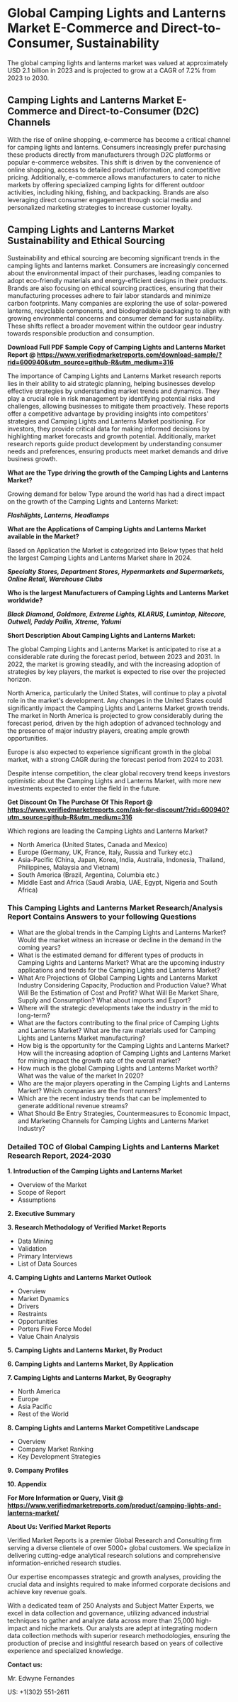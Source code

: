 <h1>Global Camping Lights and Lanterns Market E-Commerce and Direct-to-Consumer, Sustainability</h1><p class=""><p>The global camping lights and lanterns market was valued at approximately USD 2.1 billion in 2023 and is projected to grow at a CAGR of 7.2% from 2023 to 2030.</p><h2>Camping Lights and Lanterns Market E-Commerce and Direct-to-Consumer (D2C) Channels</h2><p>With the rise of online shopping, e-commerce has become a critical channel for camping lights and lanterns. Consumers increasingly prefer purchasing these products directly from manufacturers through D2C platforms or popular e-commerce websites. This shift is driven by the convenience of online shopping, access to detailed product information, and competitive pricing. Additionally, e-commerce allows manufacturers to cater to niche markets by offering specialized camping lights for different outdoor activities, including hiking, fishing, and backpacking. Brands are also leveraging direct consumer engagement through social media and personalized marketing strategies to increase customer loyalty.</p><h2>Camping Lights and Lanterns Market Sustainability and Ethical Sourcing</h2><p>Sustainability and ethical sourcing are becoming significant trends in the camping lights and lanterns market. Consumers are increasingly concerned about the environmental impact of their purchases, leading companies to adopt eco-friendly materials and energy-efficient designs in their products. Brands are also focusing on ethical sourcing practices, ensuring that their manufacturing processes adhere to fair labor standards and minimize carbon footprints. Many companies are exploring the use of solar-powered lanterns, recyclable components, and biodegradable packaging to align with growing environmental concerns and consumer demand for sustainability. These shifts reflect a broader movement within the outdoor gear industry towards responsible production and consumption.</p></p><p class=""><strong>Download Full PDF Sample Copy of Camping Lights and Lanterns Market Report @ <a href="https://www.verifiedmarketreports.com/download-sample/?rid=600940&utm_source=github-R&utm_medium=316" target="_blank">https://www.verifiedmarketreports.com/download-sample/?rid=600940&utm_source=github-R&utm_medium=316</a></strong></p><p>The importance of&nbsp;Camping Lights and Lanterns Market research reports lies in their ability to aid strategic planning, helping businesses develop effective strategies by understanding market trends and dynamics. They play a crucial role in risk management by identifying potential risks and challenges, allowing businesses to mitigate them proactively. These reports offer a competitive advantage by providing insights into competitors' strategies and Camping Lights and Lanterns Market positioning. For investors, they provide critical data for making informed decisions by highlighting market forecasts and growth potential. Additionally, market research reports guide product development by understanding consumer needs and preferences, ensuring products meet market demands and drive business growth.</p><p><strong>What are the&nbsp;Type driving the growth of the Camping Lights and Lanterns Market?</strong></p><p id="" class="">Growing demand for below Type around the world has had a direct impact on the growth of the Camping Lights and Lanterns Market:</p><p class=""><em><strong>Flashlights, Lanterns, Headlamps</strong></em></p><p class=""><strong>What are the&nbsp;Applications&nbsp;of Camping Lights and Lanterns Market available in the Market?</strong></p><p id="" class="">Based on Application the Market is categorized into Below types that held the largest Camping Lights and Lanterns Market share In 2024.</p><p class=""><em><strong>Specialty Stores, Department Stores, Hypermarkets and Supermarkets, Online Retail, Warehouse Clubs</strong></em></p><p class=""><strong>Who is the largest Manufacturers of Camping Lights and Lanterns Market worldwide?</strong></p><p><em><strong>Black Diamond, Goldmore, Extreme Lights, KLARUS, Lumintop, Nitecore, Outwell, Paddy Pallin, Xtreme, Yalumi</strong></em></p><p id="" class=""><strong>Short Description About Camping Lights and Lanterns Market:</strong></p><p>The global Camping Lights and Lanterns Market is anticipated to rise at a considerable rate during the forecast period, between 2023 and 2031. In 2022, the market is growing steadily, and with the increasing adoption of strategies by key players, the market is expected to rise over the projected horizon.</p><p>North America, particularly the United States, will continue to play a pivotal role in the market's development. Any changes in the United States could significantly impact the Camping Lights and Lanterns Market growth trends. The market in North America is projected to grow considerably during the forecast period, driven by the high adoption of advanced technology and the presence of major industry players, creating ample growth opportunities.</p><p>Europe is also expected to experience significant growth in the global market, with a strong CAGR during the forecast period from 2024 to 2031.</p><p>Despite intense competition, the clear global recovery trend keeps investors optimistic about the Camping Lights and Lanterns Market, with more new investments expected to enter the field in the future.</p><p id="" class=""><strong>Get Discount On The Purchase Of This Report @ <a href="https://www.verifiedmarketreports.com/ask-for-discount/?rid=600940?utm_source=github-R&utm_medium=316" target="_blank">https://www.verifiedmarketreports.com/ask-for-discount/?rid=600940?utm_source=github-R&utm_medium=316</a></strong></p><p class="">Which regions are leading the Camping Lights and Lanterns Market?</p><ul><li>North America (United States, Canada and Mexico)</li><li>Europe (Germany, UK, France, Italy, Russia and Turkey etc.)</li><li>Asia-Pacific (China, Japan, Korea, India, Australia, Indonesia, Thailand, Philippines, Malaysia and Vietnam)</li><li>South America (Brazil, Argentina, Columbia etc.)</li><li>Middle East and Africa (Saudi Arabia, UAE, Egypt, Nigeria and South Africa)</li></ul><h3 id="" class="">This Camping Lights and Lanterns Market Research/Analysis Report Contains Answers to your following Questions</h3><ul><li>What are the global trends in the Camping Lights and Lanterns Market? Would the market witness an increase or decline in the demand in the coming years?</li><li>What is the estimated demand for different types of products in Camping Lights and Lanterns Market? What are the upcoming industry applications and trends for the Camping Lights and Lanterns Market?</li><li>What Are Projections of Global Camping Lights and Lanterns Market Industry Considering Capacity, Production and Production Value? What Will Be the Estimation of Cost and Profit? What Will Be Market Share, Supply and Consumption? What about imports and Export?</li><li>Where will the strategic developments take the industry in the mid to long-term?</li><li>What are the factors contributing to the final price of Camping Lights and Lanterns Market? What are the raw materials used for Camping Lights and Lanterns Market manufacturing?</li><li>How big is the opportunity for the Camping Lights and Lanterns Market? How will the increasing adoption of Camping Lights and Lanterns Market for mining impact the growth rate of the overall market?</li><li>How much is the global Camping Lights and Lanterns Market worth? What was the value of the market In 2020?</li><li>Who are the major players operating in the Camping Lights and Lanterns Market? Which companies are the front runners?</li><li>Which are the recent industry trends that can be implemented to generate additional revenue streams?</li><li>What Should Be Entry Strategies, Countermeasures to Economic Impact, and Marketing Channels for Camping Lights and Lanterns Market Industry?</li></ul><h3 id="" class="">Detailed TOC of Global Camping Lights and Lanterns Market Research Report, 2024-2030</h3><p id="" class=""><strong>1. Introduction of the Camping Lights and Lanterns Market</strong></p><ul><li>Overview of the Market</li><li>Scope of Report</li><li>Assumptions</li></ul><p id="" class=""><strong>2. Executive Summary</strong></p><p id="" class=""><strong>3. Research Methodology of Verified Market Reports</strong></p><ul><li>Data Mining</li><li>Validation</li><li>Primary Interviews</li><li>List of Data Sources</li></ul><p id="" class=""><strong>4. Camping Lights and Lanterns Market Outlook</strong></p><ul><li>Overview</li><li>Market Dynamics</li><li>Drivers</li><li>Restraints</li><li>Opportunities</li><li>Porters Five Force Model</li><li>Value Chain Analysis</li></ul><p id="" class=""><strong>5. Camping Lights and Lanterns Market, By Product</strong></p><p id="" class=""><strong>6. Camping Lights and Lanterns Market, By Application</strong></p><p id="" class=""><strong>7. Camping Lights and Lanterns Market, By Geography</strong></p><ul><li>North America</li><li>Europe</li><li>Asia Pacific</li><li>Rest of the World</li></ul><p id="" class=""><strong>8. Camping Lights and Lanterns Market Competitive Landscape</strong></p><ul><li>Overview</li><li>Company Market Ranking</li><li>Key Development Strategies</li></ul><p id="" class=""><strong>9. Company Profiles</strong></p><p id="" class=""><strong>10. Appendix</strong></p><p id="" class=""><strong>For More Information or Query, Visit @ <a href="https://www.verifiedmarketreports.com/product/camping-lights-and-lanterns-market/" target="_blank">https://www.verifiedmarketreports.com/product/camping-lights-and-lanterns-market/</a></strong></p><p id="" class=""><strong>About Us: Verified Market Reports</strong></p><p id="" class="">Verified Market Reports is a premier Global Research and Consulting firm serving a diverse clientele of over 5000+ global customers. We specialize in delivering cutting-edge analytical research solutions and comprehensive information-enriched research studies.</p><p id="" class="">Our expertise encompasses strategic and growth analyses, providing the crucial data and insights required to make informed corporate decisions and achieve key revenue goals.</p><p id="" class="">With a dedicated team of 250 Analysts and Subject Matter Experts, we excel in data collection and governance, utilizing advanced industrial techniques to gather and analyze data across more than 25,000 high-impact and niche markets. Our analysts are adept at integrating modern data collection methods with superior research methodologies, ensuring the production of precise and insightful research based on years of collective experience and specialized knowledge.</p><p id="" class=""><strong>Contact us:</strong></p><p id="" class="">Mr. Edwyne Fernandes</p><p id="" class="">US: +1(302) 551-2611</p>